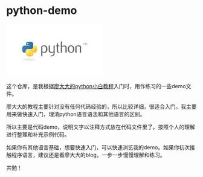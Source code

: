 # python-demo

![Python Logo](./image/logo.png)

这个仓库，是我根据[廖大大的python小白教程](https://www.liaoxuefeng.com/wiki/1016959663602400)入门时，用作练习的一些demo文件。

廖大大的教程主要针对没有任何代码经验的，所以比较详细，很适合入门。我主要用来做快速入门，理清python语言语法和其他语言的区别。

所以主要是代码demo，说明文字以注释方式放在代码文件里了。按照个人的理解进行整理和补充示例代码。

如果你有其他语言基础，想要快速入门，可以快速浏览我的demo。如果你初次接触程序语言，建议还是看廖大大的blog，一步一步慢慢理解和练习。  

共勉！  




